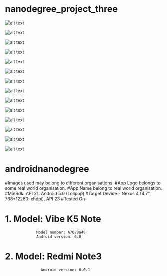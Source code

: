 # nanodegree_project_three

![alt text](screenshots/log.png "Description goes here")

![alt text](screenshots/quizlogo.jpg "Description goes here")

![alt text](screenshots/image1.JPG "Description goes here")

![alt text](screenshots/image2.JPG "Description goes here")

![alt text](screenshots/image3.JPG "Description goes here")

![alt text](screenshots/image4.JPG "Description goes here")

![alt text](screenshots/image5.JPG "Description goes here")

![alt text](screenshots/image6.JPG "Description goes here")

![alt text](screenshots/image7.JPG "Description goes here")

![alt text](screenshots/image8.JPG "Description goes here")

![alt text](screenshots/image9.JPG "Description goes here")

![alt text](screenshots/image10.JPG "Description goes here")

![alt text](screenshots/image11.JPG "Description goes here")

![alt text](screenshots/image12.JPG "Description goes here")

# androidnanodegree
#Images used may belong to different organisations.
#App Logo belongs to some real world organisation.
#App Name belong to real world organisation.
#MinSdk: API 21: Android 5.0 (Lolipop)
#Target Devide:- Nexus 4 (4.7", 768*12280: xhdpi), API 23
#Tested On-
#         1. Model: Vibe K5 Note
                  Model number: A7020a48
                  Android version: 6.0
          
#          2. Model: Redmi Note3 
                    Android version: 6.0.1
